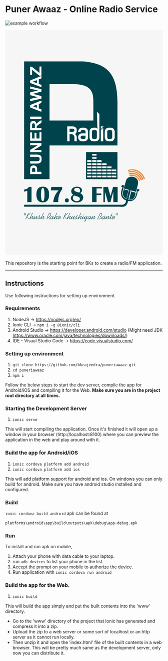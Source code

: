 # Puner Awaaz - Online Radio Service

![example workflow](https://github.com/bkrajendra/puneriawaaz/actions/workflows/build.yml/badge.svg)


![image info](./raw/logo.jpg)

This repository is the starting point for BKs to create a radio/FM application.

---

## Instructions

Use following instructions for setting up environment.

### Requirements

1. NodeJS -> https://nodejs.org/en/
2. Ionic CLI -> `npm i -g @ionic/cli`
3. Android Studio -> https://developer.android.com/studio (Might need JDK https://www.oracle.com/java/technologies/downloads/)
4. IDE - Visual Studio Code -> https://code.visualstudio.com/

### Setting up environment

1. `git clone https://github.com/bkrajendra/puneriawaaz.git`
2. `cd puneriawaaz`
3. `npm i`

Follow the below steps to start the dev server, compile the app for Android/iOS 
and compiling it for the Web.
**Make sure you are in the project **root** directory at all times.**

### Starting the Development Server

1. `ionic serve`

This will start compiling the application. Once it's finished it will open
up a window in your browser (http://localhost:8100) where you can preview
the application in the web and play around with it.

### Build the app for Android/iOS

1. `ionic cordova platform add android`
2. `ionic cordova platform add ios`

This will add platform support for android and ios. On windows you can only build for android.
Make sure you have android studio installed and configured.

### Build
`ionic cordova build android`
apk can be found at 
```
platforms\android\app\build\outputs\apk\debug\app-debug.apk 
```


### Run
To install and run apk on mobile, 
1. Attach your phone with data cable to your laptop.
2. run `adb devices` to list your phone in the list.
3. Accept the prompt on your mobile to authorize the device.
4. Run application with `ionic cordova run android`

### Build the app for the Web.

1. `ionic build`

This will build the app simply and put the built contents into the 'www' directory.

* Go to the 'www' directory of the project that Ionic has generated and compress it into a zip.
* Upload the zip to a web server or some sort of localhost or an http server as it cannot run locally.
* Then unzip it and open the 'index.html' file of the built contents in a web browser.
This will be pretty much same as the development server, only now you can distribute it.
